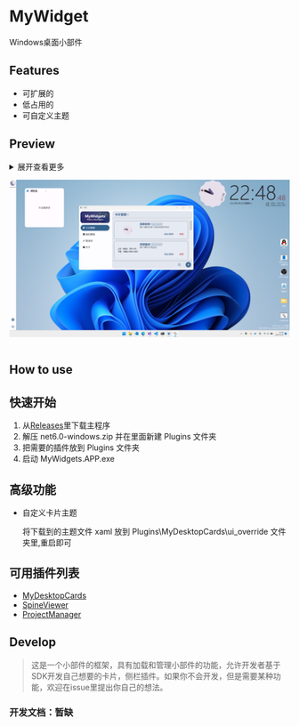 # MyWidget
Windows桌面小部件

## **Features**
+ 可扩展的
+ 低占用的
+ 可自定义主题

## **Preview**

<details>
<summary>
展开查看更多

![img](/docs/images/preview.png)
</summary>
<pre>


![img](/docs/images/theme.png)
</pre>
</details>


## **How to use**

## 快速开始

1. 从[Releases](https://github.com/swety2003/MyWidget/actions)里下载主程序
2. 解压 net6.0-windows.zip 并在里面新建 Plugins 文件夹
3. 把需要的插件放到 Plugins 文件夹
4. 启动 MyWidgets.APP.exe

## 高级功能

+ 自定义卡片主题

    将下载到的主题文件 xaml 放到 Plugins\MyDesktopCards\ui_override 文件夹里,重启即可


## 可用插件列表
+ [MyDesktopCards](https://github.com/swety2003/MyDesktopCards)
+ [SpineViewer](https://github.com/swety2003/SpineViewer)
+ [ProjectManager](https://github.com/swety2003/ProjM)


## **Develop**

> 这是一个小部件的框架，具有加载和管理小部件的功能，允许开发者基于SDK开发自己想要的卡片，侧栏插件。如果你不会开发，但是需要某种功能，欢迎在issue里提出你自己的想法。

### 开发文档：暂缺
